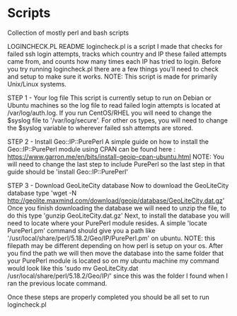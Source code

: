 # Scripts
Collection of mostly perl and bash scripts

LOGINCHECK.PL README
logincheck.pl is a script I made that checks for failed ssh login attempts, tracks which country and IP these failed attempts came from, and counts how many times each IP has tried to login. Before you try running logincheck.pl there are a few things you'll need to check and setup to make sure it works. NOTE: This script is made for primarily Unix/Linux systems.

STEP 1 - Your log file
This script is currently setup to run on Debian or Ubuntu machines so the log file to read failed login attempts is located at /var/log/auth.log. If you run CentOS/RHEL you will need to change the $syslog file to '/var/log/secure'. For other os types, you will need to change the $syslog variable to wherever failed ssh attempts are stored.

STEP 2 - Install Geo::IP::PurePerl
A simple guide on how to install the Geo::IP::PurePerl module using CPAN can be found here : https://www.garron.me/en/bits/install-geoip-cpan-ubuntu.html
NOTE: You will need to change the last step to include PurePerl so the last step in that guide should be 'install Geo::IP::PurePerl'

STEP 3 - Download GeoLiteCity database
Now to download the GeoLiteCity database type 'wget -N http://geolite.maxmind.com/download/geoip/database/GeoLiteCity.dat.gz'
Once you finish downloading the database we will need to unzip the file, to do this type 'gunzip GeoLiteCity.dat.gz'
Next, to install the database you will need to locate where your PurePerl module resides. A simple 'locate PurePerl.pm' command should give you a path like '/usr/local/share/perl/5.18.2/Geo/IP/PurePerl.pm' on ubuntu. NOTE: this filepath may be different depending on how perl is setup on your os.
After you find the path we will then move the database into the same folder that your PurePerl module is located so on my ubuntu machine my command would look like this 'sudo mv GeoLiteCity.dat /usr/local/share/perl/5.18.2/Geo/IP/' since this was the folder I found when I ran the previous locate command.

Once these steps are properly completed you should be all set to run logincheck.pl

